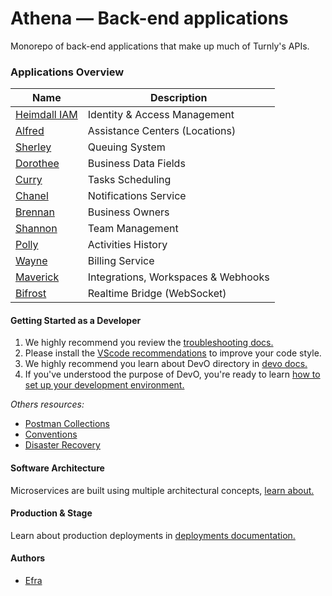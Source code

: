 # Athena — Back-end applications

Monorepo of back-end applications that make up much of Turnly's APIs.

### Applications Overview

| Name                                       | Description                                  |
| ------------------------------------------ | -------------------------------------------- |
| [Heimdall IAM](/apps/Heimdall)             | Identity & Access Management                 |
| [Alfred](/apps/Alfred)                     | Assistance Centers (Locations)               |
| [Sherley](/apps/Sherley)                   | Queuing System                               |
| [Dorothee](/apps/Dorothee)                 | Business Data Fields                         |
| [Curry](/apps/Curry)                       | Tasks Scheduling                             |
| [Chanel](/apps/Chanel)                     | Notifications Service                        |
| [Brennan](/apps/Brennan)                   | Business Owners                              |
| [Shannon](/apps/Shannon)                   | Team Management                              |
| [Polly](/apps/Polly)                       | Activities History                           |
| [Wayne](/apps/Wayne)                       | Billing Service                              |
| [Maverick](/apps/Maverick)                 | Integrations, Workspaces & Webhooks          |
| [Bifrost](/apps/Bifrost)                   | Realtime Bridge (WebSocket)                  |

#### Getting Started as a Developer

1. We highly recommend you review the [troubleshooting docs.](/docs/troubleshooting.md)
2. Please install the [VScode recommendations](/.vscode/extensions.json) to improve your code style.
3. We highly recommend you learn about DevO directory in [devo docs.](/docs/devo.md)
4. If you've understood the purpose of DevO, you're ready to learn [how to set up your development environment.](/docs/development.md)

_Others resources:_

- [Postman Collections](/docs/postman/)
- [Conventions](/docs/conventions.md)
- [Disaster Recovery](/docs/disaster-recovery.md)

#### Software Architecture

Microservices are built using multiple architectural concepts, [learn about.](/docs/architecture)

#### Production & Stage

Learn about production deployments in [deployments documentation.](/docs/deployment.md)

#### Authors

- [Efra](https://github.com/efraa)

